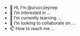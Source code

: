 - 👋 Hi, I’m @urucczeynep
- 👀 I’m interested in ...
- 🌱 I’m currently learning ...
- 💞️ I’m looking to collaborate on ...
- 📫 How to reach me ...

<!---
urucczeynep/urucczeynep is a ✨ special ✨ repository because its `README.md` (this file) appears on your GitHub profile.
You can click the Preview link to take a look at your changes.
--->
